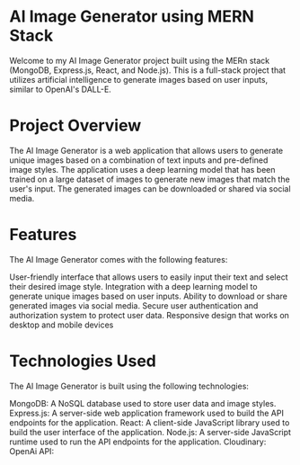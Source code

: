 # AI Image Generator using MERN Stack
Welcome to my AI Image Generator project built using the MERn stack (MongoDB, Express.js, React, and Node.js).
This is a full-stack project that utilizes artificial intelligence to generate images based on user inputs, similar to OpenAI's DALL-E. 

# Project Overview
The AI Image Generator is a web application that allows users to generate unique images based on a combination of text inputs
and pre-defined image styles. The application uses a deep learning model that has been trained on a large dataset of images to 
generate new images that match the user's input. The generated images can be downloaded or shared via social media.

# Features
The AI Image Generator comes with the following features:

User-friendly interface that allows users to easily input their text and select their desired image style.
Integration with a deep learning model to generate unique images based on user inputs.
Ability to download or share generated images via social media.
Secure user authentication and authorization system to protect user data.
Responsive design that works on desktop and mobile devices

# Technologies Used
The AI Image Generator is built using the following technologies:

MongoDB: A NoSQL database used to store user data and image styles.
Express.js: A server-side web application framework used to build the API endpoints for the application.
React: A client-side JavaScript library used to build the user interface of the application.
Node.js: A server-side JavaScript runtime used to run the API endpoints for the application.
Cloudinary:
OpenAi API:
